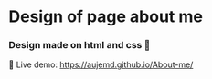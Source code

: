 # Design of page about me
### Design made on html and css :art:
:mag_right: Live demo: https://aujemd.github.io/About-me/
